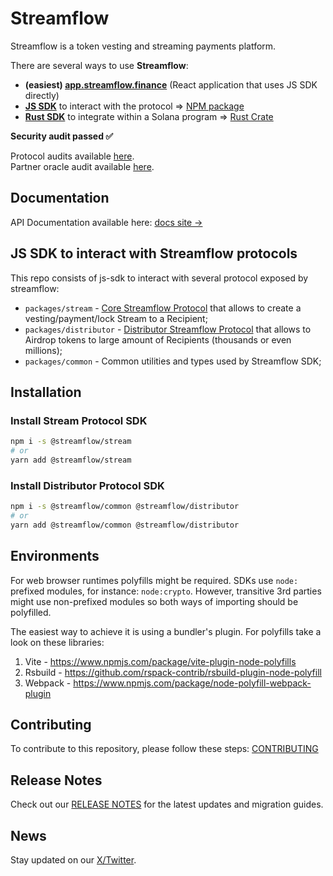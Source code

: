 # Streamflow

Streamflow is a token vesting and streaming payments platform.

There are several ways to use **Streamflow**:

- **(easiest) [app.streamflow.finance](https://app.streamflow.finance?utm_medium=github.com&utm_source=referral&utm_campaign=js-sdk-repo)** (React application that uses JS SDK directly)
- **[JS SDK](https://github.com/streamflow-finance/js-sdk)** to interact with the protocol => [NPM package](https://www.npmjs.com/package/@streamflow/stream)
- **[Rust SDK](https://github.com/streamflow-finance/rust-sdk)** to integrate within a Solana program => [Rust Crate](https://docs.rs/streamflow-sdk/)

**Security audit passed ✅**

Protocol audits available [here](https://www.notion.so/streamflow/Streamflow-Security-Audits-3250070c0b3a4a0690385d96316d645c).  
Partner oracle audit available [here](https://github.com/streamflow-finance/rust-sdk/blob/main/partner_oracle_audit.pdf).

## Documentation
API Documentation available here: [docs site →](https://js-sdk-docs.streamflow.finance/)

## JS SDK to interact with Streamflow protocols

This repo consists of js-sdk to interact with several protocol exposed by streamflow:
- `packages/stream` - [Core Streamflow Protocol](packages/stream/README.md) that allows to create a vesting/payment/lock Stream to a Recipient;
- `packages/distributor` - [Distributor Streamflow Protocol](packages/distributor/README.md) that allows to Airdrop tokens to large amount of Recipients (thousands or even millions);
- `packages/common` - Common utilities and types used by Streamflow SDK;

## Installation

### Install Stream Protocol SDK

```bash
npm i -s @streamflow/stream
# or
yarn add @streamflow/stream
```

### Install Distributor Protocol SDK

```bash
npm i -s @streamflow/common @streamflow/distributor
# or
yarn add @streamflow/common @streamflow/distributor
```

## Environments
For web browser runtimes polyfills might be required. SDKs use `node:` prefixed modules, for instance: `node:crypto`. However, transitive 3rd parties might use non-prefixed modules so both ways of importing should be polyfilled.

The easiest way to achieve it is using a bundler's plugin.
For polyfills take a look on these libraries:
1. Vite - https://www.npmjs.com/package/vite-plugin-node-polyfills
2. Rsbuild - https://github.com/rspack-contrib/rsbuild-plugin-node-polyfill
3. Webpack - https://www.npmjs.com/package/node-polyfill-webpack-plugin

## Contributing

To contribute to this repository, please follow these steps:
[CONTRIBUTING](./CONTRIBUTING.md)

## Release Notes
Check out our [RELEASE NOTES](./RELEASE_NOTES.md) for the latest updates and migration guides.

## News
Stay updated on our [X/Twitter](https://x.com/streamflow_fi).
